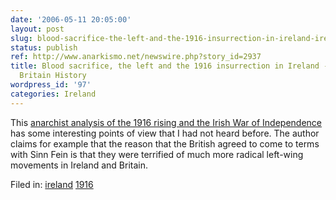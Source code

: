 ```yaml
---
date: '2006-05-11 20:05:00'
layout: post
slug: blood-sacrifice-the-left-and-the-1916-insurrection-in-ireland-ireland-britain-history
status: publish
ref: http://www.anarkismo.net/newswire.php?story_id=2937
title: Blood sacrifice, the left and the 1916 insurrection in Ireland - Ireland /
  Britain History
wordpress_id: '97'
categories: Ireland
---
```


This [anarchist analysis of the 1916 rising and the Irish War of Independence](http://www.anarkismo.net/newswire.php?story_id=2937) has some interesting points of view that I had not heard before.   The author claims for example that the reason that the British agreed to come to terms with Sinn Fein is that they were terrified of much more radical left-wing movements in Ireland and Britain.

Filed in: [ireland](http://www.flickr.com/photos/eob/tags/ireland) [1916](http://www.flickr.com/photos/eob/tags/1916) [](http://www.flickr.com/photos/eob/tags/)
